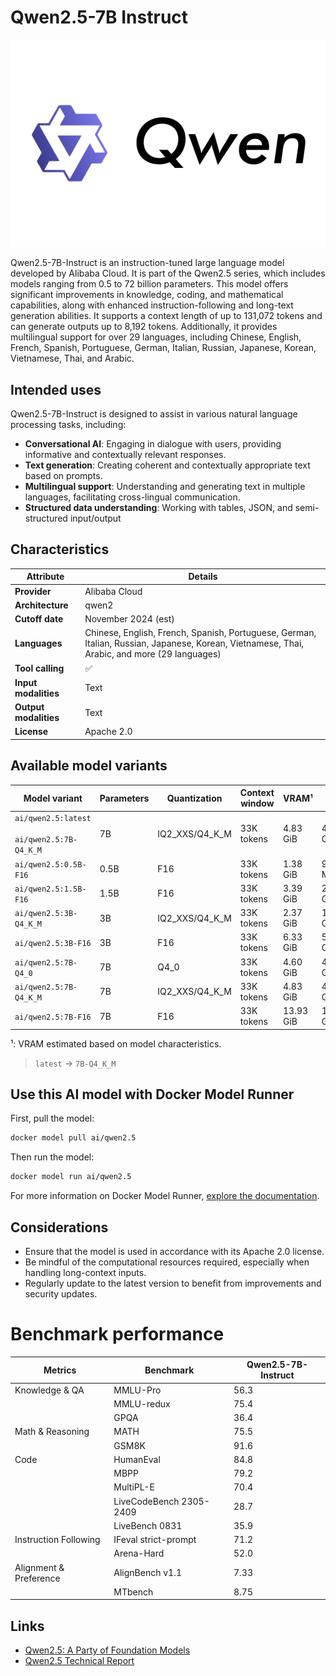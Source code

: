 
# Qwen2.5-7B Instruct

![logo](https://github.com/docker/model-cards/raw/refs/heads/main/logos/qwen-280x184-overview@2x.svg)

Qwen2.5-7B-Instruct is an instruction-tuned large language model developed by Alibaba Cloud. It is part of the Qwen2.5 series, which includes models ranging from 0.5 to 72 billion parameters. This model offers significant improvements in knowledge, coding, and mathematical capabilities, along with enhanced instruction-following and long-text generation abilities. It supports a context length of up to 131,072 tokens and can generate outputs up to 8,192 tokens. Additionally, it provides multilingual support for over 29 languages, including Chinese, English, French, Spanish, Portuguese, German, Italian, Russian, Japanese, Korean, Vietnamese, Thai, and Arabic.

## Intended uses

Qwen2.5-7B-Instruct is designed to assist in various natural language processing tasks, including:

- **Conversational AI**: Engaging in dialogue with users, providing informative and contextually relevant responses.
- **Text generation**: Creating coherent and contextually appropriate text based on prompts.
- **Multilingual support**: Understanding and generating text in multiple languages, facilitating cross-lingual communication.
- **Structured data understanding**: Working with tables, JSON, and semi-structured input/output


## Characteristics

| Attribute             | Details            |
|---------------------- |--------------------|
| **Provider**          | Alibaba Cloud      |
| **Architecture**      | qwen2              |
| **Cutoff date**       | November 2024 (est)|
| **Languages**         | Chinese, English, French, Spanish, Portuguese, German, Italian, Russian, Japanese, Korean, Vietnamese, Thai, Arabic, and more (29 languages) |
| **Tool calling**      | ✅                 |
| **Input modalities**  | Text               |
| **Output modalities** | Text               |
| **License**           | Apache 2.0         |

## Available model variants

| Model variant | Parameters | Quantization | Context window | VRAM¹ | Size |
|---------------|------------|--------------|----------------|------|-------|
| `ai/qwen2.5:latest`<br><br>`ai/qwen2.5:7B-Q4_K_M` | 7B | IQ2_XXS/Q4_K_M | 33K tokens | 4.83 GiB | 4.36 GB |
| `ai/qwen2.5:0.5B-F16` | 0.5B | F16 | 33K tokens | 1.38 GiB | 942.43 MB |
| `ai/qwen2.5:1.5B-F16` | 1.5B | F16 | 33K tokens | 3.39 GiB | 2.88 GB |
| `ai/qwen2.5:3B-Q4_K_M` | 3B | IQ2_XXS/Q4_K_M | 33K tokens | 2.37 GiB | 1.79 GB |
| `ai/qwen2.5:3B-F16` | 3B | F16 | 33K tokens | 6.33 GiB | 5.75 GB |
| `ai/qwen2.5:7B-Q4_0` | 7B | Q4_0 | 33K tokens | 4.60 GiB | 4.12 GB |
| `ai/qwen2.5:7B-Q4_K_M` | 7B | IQ2_XXS/Q4_K_M | 33K tokens | 4.83 GiB | 4.36 GB |
| `ai/qwen2.5:7B-F16` | 7B | F16 | 33K tokens | 13.93 GiB | 14.19 GB |

¹: VRAM estimated based on model characteristics.

> `latest` → `7B-Q4_K_M`

## Use this AI model with Docker Model Runner

First, pull the model:

```bash
docker model pull ai/qwen2.5
```

Then run the model:

```bash
docker model run ai/qwen2.5
```

For more information on Docker Model Runner, [explore the documentation](https://docs.docker.com/desktop/features/model-runner/).

## Considerations

- Ensure that the model is used in accordance with its Apache 2.0 license.
- Be mindful of the computational resources required, especially when handling long-context inputs.
- Regularly update to the latest version to benefit from improvements and security updates.

# Benchmark performance

| Metrics                   | Benchmark                | Qwen2.5-7B-Instruct |
|---------------------------|--------------------------|---------------------|
| Knowledge & QA            | MMLU-Pro                 | 56.3                |
|                           | MMLU-redux               | 75.4                |
|                           | GPQA                     | 36.4                |
| Math & Reasoning          | MATH                     | 75.5                |
|                           | GSM8K                    | 91.6                |
| Code                      | HumanEval                | 84.8                |
|                           | MBPP                     | 79.2                |
|                           | MultiPL-E                | 70.4                |
|                           | LiveCodeBench 2305-2409  | 28.7                |
|                           | LiveBench 0831           | 35.9                |
| Instruction Following     | IFeval strict-prompt     | 71.2                |
|                           | Arena-Hard               | 52.0                |
| Alignment & Preference    | AlignBench v1.1          | 7.33                |
|                           | MTbench                  | 8.75                |

## Links

- [Qwen2.5: A Party of Foundation Models](https://qwenlm.github.io/blog/qwen2.5/)
- [Qwen2.5 Technical Report](https://arxiv.org/abs/2412.15115)
